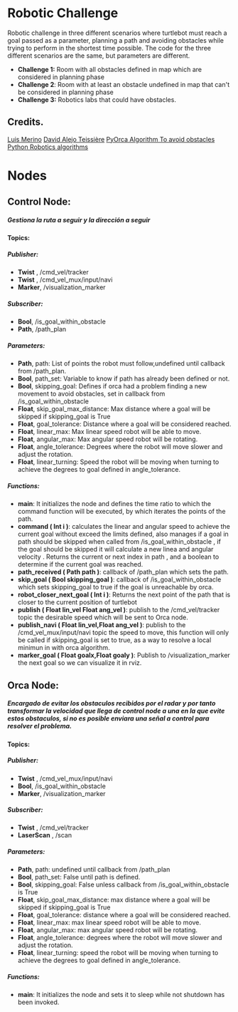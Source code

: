 # Robotic Challenge
Robotic challenge in three different scenarios where turtlebot must reach a goal passed as a parameter, planning a path and avoiding obstacles while trying to perform in the shortest time possible.
The code for the three different scenarios are the same, but parameters are different.
-  **Challenge 1:** Room with all obstacles defined in map which are considered in planning phase
- **Challenge 2**: Room with at least an obstacle undefined in map that can't be considered in planning phase
- **Challenge 3:** Robotics labs that could have obstacles.
## Credits.
[Luis Merino](https://github.com/lmercab)
[David Alejo Teissière](https://github.com/david-alejo)
[PyOrca Algorithm To avoid obstacles](https://github.com/Muon/pyorca)
[Python Robotics algorithms](https://github.com/AtsushiSakai/PythonRobotics)
# Nodes
## Control Node:
##### Gestiona la ruta a seguir y la dirección a seguir
#### Topics:
##### Publisher:
 - **Twist** , /cmd_vel/tracker
 - **Twist** , /cmd_vel_mux/input/navi
 - **Marker**, /visualization_marker
##### Subscriber:
 -  **Bool**, /is_goal_within_obstacle
 -  **Path**, /path_plan
##### Parameters:
 -  **Path**, path: List of points the robot must follow,undefined until callback from /path_plan.
 -  **Bool**, path_set: Variable to know if path has already been defined or not.
 -  **Bool**, skipping_goal: Defines if orca had a problem finding a new movement to avoid obstacles, set in callback from /is_goal_within_obstacle
 -  **Float**, skip_goal_max_distance: Max distance where a goal will be skipped if skipping_goal is True
 - **Float**, goal_tolerance: Distance where a goal will be considered reached.
 - **Float**, linear_max: Max linear speed robot will be able to move.
 - **Float**, angular_max: Max angular speed robot will be rotating.
 - **Float**, angle_tolerance: Degrees where the robot will move slower and adjust the rotation.
 - **Float**, linear_turning: Speed the robot will be moving when turning to achieve the degrees to goal defined in angle_tolerance.
##### Functions:
  - **__main__**: It initializes the node and defines the time ratio to which the command function will be executed, by which iterates the points of the path.
 - **command ( Int i )**:  calculates the linear and angular speed to achieve the current goal without exceed the limits defined, also manages if a goal in path should be skipped when called from /is_goal_within_obstacle , if the goal should be skipped it will calculate a new linea and angular velocity . 
Returns the current or next index in path , and a boolean to determine if the current goal was reached.
 - **path_received ( Path path )**: callback of /path_plan which sets the path.
 - **skip_goal ( Bool skipping_goal )**: callback of /is_goal_within_obstacle which sets skipping_goal to true if the goal is unreachable by orca.
 - **robot_closer_next_goal ( Int i )**: Returns the next point of the path that is closer to the current position of turtlebot
 - **publish ( Float lin_vel Float ang_vel )**: publish to the /cmd_vel/tracker topic the  desirable speed which will be sent to Orca node.
 - **publish_navi ( Float lin_vel,Float ang_vel )**: publish to the /cmd_vel_mux/input/navi topic the speed to move, this function will only be called if skipping_goal is set to true, as a way to resolve a local minimun in with orca algorithm.
 - **marker_goal ( Float goalx,Float goaly )**: Publish to /visualization_marker the next goal so we can visualize it in rviz.
## Orca Node:
##### Encargado de evitar los obstaculos recibidos por el radar y por tanto transformar la velocidad que llega de  control node a una en la que evite estos obstaculos, si no es posible enviara una señal a control para resolver el problema.
#### Topics:
##### Publisher:
 - **Twist** , /cmd_vel_mux/input/navi 
 -  **Bool**, /is_goal_within_obstacle
 - **Marker**, /visualization_marker
##### Subscriber:
 - **Twist** , /cmd_vel/tracker 
 - **LaserScan** , /scan
##### Parameters:
 -  **Path**, path: undefined until callback from /path_plan
 -  **Bool**, path_set: False until path is defined.
 -  **Bool**, skipping_goal: False unless callback from /is_goal_within_obstacle is True
 -  **Float**, skip_goal_max_distance: max distance where a goal will be skipped if skipping_goal is True
 - **Float**, goal_tolerance: distance where a goal will be considered reached.
 - **Float**, linear_max: max linear speed robot will be able to move.
 - **Float**, angular_max: max angular speed robot will be rotating.
 - **Float**, angle_tolerance: degrees where the robot will move slower and adjust the rotation.
 - **Float**, linear_turning: speed the robot will be moving when turning to achieve the degrees to goal defined in angle_tolerance.
##### Functions:
  - **__main__**: It initializes the node and sets it to sleep while not shutdown has been invoked.
